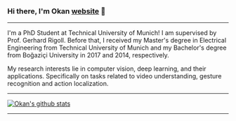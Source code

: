 ### Hi there, I'm Okan [website](okankop.github.io) 👋
---
I'm a PhD Student at Technical University of Munich! I am supervised by Prof. Gerhard Rigoll. Before that, I received my Master's degree in Electrical Engineering from Technical University of Munich and my Bachelor's degree from Boğaziçi University in 2017 and 2014, respectively.

My research interests lie in computer vision, deep learning, and their applications. Specifically on tasks related to video understanding, gesture recognition and action localization.

---
[![Okan's github stats](https://github-readme-stats.vercel.app/api?username=okankop&count_private=true&show_icons=true)](https://github.com/anuraghazra/github-readme-stats)

---

